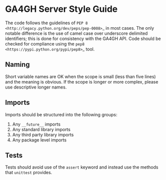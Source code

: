 # GA4GH Server Style Guide

The code follows the guidelines of `PEP 8
<http://legacy.python.org/dev/peps/pep-0008>`_ in most cases. The only notable
difference is the use of camel case over underscore delimited identifiers; this
is done for consistency with the GA4GH API. Code should be checked for compliance
using the `pep8 <https://pypi.python.org/pypi/pep8>`_ tool.

## Naming
Short variable names are OK when the scope is small (less than five lines) and the meaning is obvious. If the scope is longer or more complex, please use descriptive longer names.

## Imports
Imports should be structured into the following groups:

1. Any ```__future__``` imports
2. Any standard library imports
3. Any third party library imports
4. Any package level imports

## Tests
Tests should avoid use of the `assert` keyword and instead use the methods that `unittest` provides.
